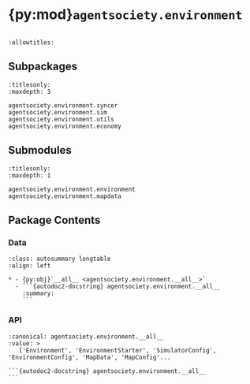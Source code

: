 # {py:mod}`agentsociety.environment`

```{py:module} agentsociety.environment
```

```{autodoc2-docstring} agentsociety.environment
:allowtitles:
```

## Subpackages

```{toctree}
:titlesonly:
:maxdepth: 3

agentsociety.environment.syncer
agentsociety.environment.sim
agentsociety.environment.utils
agentsociety.environment.economy
```

## Submodules

```{toctree}
:titlesonly:
:maxdepth: 1

agentsociety.environment.environment
agentsociety.environment.mapdata
```

## Package Contents

### Data

````{list-table}
:class: autosummary longtable
:align: left

* - {py:obj}`__all__ <agentsociety.environment.__all__>`
  - ```{autodoc2-docstring} agentsociety.environment.__all__
    :summary:
    ```
````

### API

````{py:data} __all__
:canonical: agentsociety.environment.__all__
:value: >
   ['Environment', 'EnvironmentStarter', 'SimulatorConfig', 'EnvironmentConfig', 'MapData', 'MapConfig'...

```{autodoc2-docstring} agentsociety.environment.__all__
```

````
